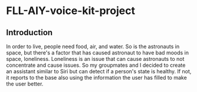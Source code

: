 # FLL-AIY-voice-kit-project

## Introduction       
In order to live, people need food, air, and water. So is the astronauts in space, but there's a factor that has caused astronaut to have bad moods in space, loneliness. Loneliness is an issue that can cause astronauts to not concentrate and cause issues. So my groupmates and I decided to create an assistant similar to Siri but can detect if a person's state is healthy. If not, it reports to the base also using the information the user has filled to make the user better.
